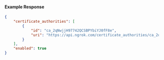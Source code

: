 <!-- Code generated for API Clients. DO NOT EDIT. -->

#### Example Response

```json
{
	"certificate_authorities": [
		{
			"id": "ca_2qNwjjH97742QCSBPYbiYJ0fF8e",
			"uri": "https://api.ngrok.com/certificate_authorities/ca_2qNwjjH97742QCSBPYbiYJ0fF8e"
		}
	],
	"enabled": true
}
```
